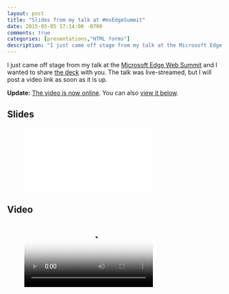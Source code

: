 ```yaml
---
layout: post
title: "Slides from my talk at #msEdgeSummit"
date: 2015-05-05 17:14:00 -0700
comments: true
categories: [presentations,"HTML forms"]
description: "I just came off stage from my talk at the Microsoft Edge Web Summit and I wanted to share the deck with you. The talk was live-streamed, but I will post a video link as soon as it is up."
---
```


I just came off stage from my talk at the [Microsoft Edge Web Summit](https://channel9.msdn.com/Events/WebPlatformSummit/2015) and I wanted to share [the deck](#figure-2015-05-05-01) with you. The talk was live-streamed, but I will post a video link as soon as it is up.

**Update:** [The video is now online](https://channel9.msdn.com/Events/WebPlatformSummit/2015/Falling-in-love-with-forms). You can also [view it below](#figure-2015-05-05-02).

<!-- more -->

## Slides

<figure class="video-embed video-embed--16x9" id="figure-2015-05-05-01">  
<iframe class="video-embed__video" src="//www.slideshare.net/slideshow/embed_code/key/H1xKkpN0KIoXq3" frameborder="0"></iframe>  
</figure>

## Video

<figure class="video-embed video-embed--16x9" id="figure-2015-05-05-02">  
<video class="video-embed__video" poster="//sec.ch9.ms/sessions/websummit/2015/GA05-LG.jpg" controls="">
<source src="//video.ch9.ms/sessions/websummit/2015/GA05.mp4">
<p>Download it: <a href="//video.ch9.ms/sessions/websummit/2015/GA05.mp4">High Quality MP4</a> or <a href="//video.ch9.ms/sessions/websummit/2015/GA05-mobile.mp4">Low Quality MP4</a></p>
</video>
</figure>
